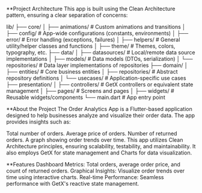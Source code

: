 **Project Architecture
This app is built using the Clean Architecture pattern, ensuring a clear separation of concerns:

lib/
├── core/
│   ├── animations/           # Custom animations and transitions
│   ├── config/               # App-wide configurations (constants, environments)
│   ├── error/                # Error handling (exceptions, failures)
│   ├── helpers/              # General utility/helper classes and functions
│   ├── theme/                # Themes, colors, typography, etc.
├── data/
│   ├── datasources/          # Local/remote data source implementations
│   ├── models/               # Data models (DTOs, serialization)
│   └── repositories/         # Data layer implementations of repositories
├── domain/
│   ├── entities/             # Core business entities
│   ├── repositories/         # Abstract repository definitions
│   └── usecases/             # Application-specific use cases
├── presentation/
│   ├── controllers/          # GetX controllers or equivalent state management
│   ├── pages/                # Screens and pages
│   ├── widgets/              # Reusable widgets/components
└── main.dart                 # App entry point

**About the Project
The Order Analytics App is a Flutter-based application designed to help businesses analyze and visualize their order data. The app provides insights such as:

Total number of orders.
Average price of orders.
Number of returned orders.
A graph showing order trends over time.
This app utilizes Clean Architecture principles, ensuring scalability, testability, and maintainability. It also employs GetX for state management and Charts for data visualization.



**Features
Dashboard Metrics:
 Total orders, average order price, and count of returned orders.
Graphical Insights:
 Visualize order trends over time using interactive charts.
Real-time Performance:
 Seamless performance with GetX's reactive state management.




